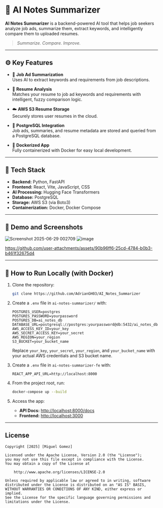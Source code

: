 # 🤖 AI Notes Summarizer

**AI Notes Summarizer** is a backend-powered AI tool that helps job seekers analyze job ads, summarize them, extract keywords, and intelligently compare them to uploaded resumes.

> _Summarize. Compare. Improve._

---

## ⚙️ Key Features

- 📝 **Job Ad Summarization**  
  Uses AI to extract keywords and requirements from job descriptions.

- 📄 **Resume Analysis**  
  Matches your resume to job ad keywords and requirements with intelligent, fuzzy comparison logic.

- ☁️ **AWS S3 Resume Storage**  
  Securely stores user resumes in the cloud.

- 🐘 **PostgreSQL Integration**  
  Job ads, summaries, and resume metadata are stored and queried from a PostgreSQL database.

- 🐳 **Dockerized App**  
  Fully containerized with Docker for easy local development.

---

## 🧰 Tech Stack

- **Backend:** Python, FastAPI  
- **Frontend:** React, Vite, JavaScript, CSS
- **AI Processing:** Hugging Face Transformers  
- **Database:** PostgreSQL  
- **Storage:** AWS S3 (via Boto3)  
- **Containerization:** Docker, Docker Compose  

---

## 🎥 Demo and Screenshots

![Screenshot 2025-06-29 002709](https://github.com/user-attachments/assets/c961b496-064f-4814-b852-a523a7423f9b)
![image](https://github.com/user-attachments/assets/f62fa0d0-3009-46a9-ba68-ffed392df38d)


https://github.com/user-attachments/assets/90b96ff6-25cd-4784-b0b3-b461f32675d4

---

## 🚀 How to Run Locally (with Docker)

1. Clone the repository:
   ```bash
   git clone https://github.com/AdrianGH03/AI_Notes_Summarizer
   ```

2. Create a `.env` file in `ai-notes-summarizer/` with:

   ```env
   POSTGRES_USER=postgres
   POSTGRES_PASSWORD=yourpassword
   POSTGRES_DB=ai_notes_db
   DATABASE_URL=postgresql://postgres:yourpassword@db:5432/ai_notes_db
   AWS_ACCESS_KEY_ID=your_key
   AWS_SECRET_ACCESS_KEY=your_secret
   AWS_REGION=your_region
   S3_BUCKET=your_bucket_name
   ```

   Replace `your_key`, `your_secret`, `your_region`, and `your_bucket_name` with your actual AWS credentials and S3 bucket name.

3. Create a `.env` file in `ai-notes-summarizer-fe` with:

   ```env
   REACT_APP_API_URL=http://localhost:8000
   ```

4. From the project root, run:

   ```bash
   docker-compose up --build
   ```

5. Access the app:

   * **API Docs:** [http://localhost:8000/docs](http://localhost:8000/docs)
   * **Frontend:** [http://localhost:3000](http://localhost:3000)

---

## License

```
Copyright [2025] [Miguel Gomez]

Licensed under the Apache License, Version 2.0 (the "License");
you may not use this file except in compliance with the License.
You may obtain a copy of the License at

    http://www.apache.org/licenses/LICENSE-2.0

Unless required by applicable law or agreed to in writing, software
distributed under the License is distributed on an "AS IS" BASIS,
WITHOUT WARRANTIES OR CONDITIONS OF ANY KIND, either express or implied.
See the License for the specific language governing permissions and
limitations under the License.
```


